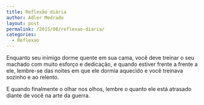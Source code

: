 ```yaml
---
title: Reflexão diária
author: Adler Medrado
layout: post
permalink: /2015/08/reflexao-diaria/
categories:
  - Reflexao
---
```


Enquanto seu inimigo dorme quente em sua cama, você deve treinar o seu machado com muito esforço e dedicação, e quando estiver frente a frente a ele, lembre-se das noites em que ele dormia aquecido e você treinava sozinho e ao relento.

E quando finalmente o olhar nos olhos, lembre o quanto ele está atrasado diante de você na arte da guerra.
